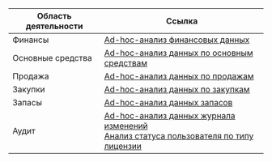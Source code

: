 | Область деятельности | Ссылка |
| ------------------- | --- |
| Финансы             | [Ad-hoc-анализ финансовых данных](../ad-hoc-analysis-finance.md) |
| Основные средства        | [Ad-hoc-анализ данных по основным средствам](../ad-hoc-analysis-fa.md) |
| Продажа               | [Ad-hoc-анализ данных по продажам](../ad-hoc-analysis-sales.md) |
| Закупки          | [Ad-hoc-анализ данных по закупкам](../ad-hoc-analysis-purchasing.md) |
| Запасы           | [Ad-hoc-анализ данных запасов](../ad-hoc-analysis-inventory.md) |
| Аудит            | [Ad-hoc-анализ данных журнала изменений](../across-log-changes.md#analyze-data-in-the-change-log) <br> [Анализ статуса пользователя по типу лицензии](../ui-how-users-permissions.md#analyze-user-status-by-license-type)
